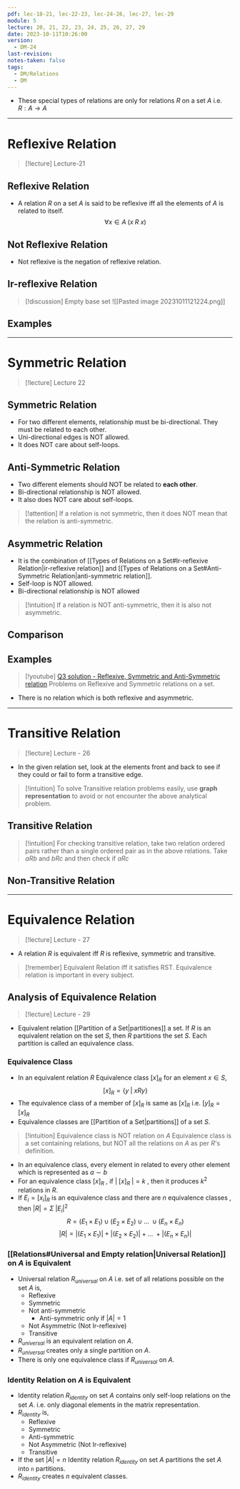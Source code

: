 ```yaml
---
pdf: lec-18-21, lec-22-23, lec-24-26, lec-27, lec-29
module: 5
lecture: 20, 21, 22, 23, 24, 25, 26, 27, 29
date: 2023-10-11T10:26:00
version:
  - DM-24
last-revision: 
notes-taken: false
tags:
  - DM/Relations
  - DM
---
```


- These special types of relations are only for relations $R$ on a set $A$ i.e. $R : A \rightarrow A$
---
# Reflexive Relation

> [!lecture] Lecture-21
## Reflexive Relation
- A relation $R$ on a set $A$ is said to be reflexive iff all the elements of $A$ is related to itself.
$$
\forall x \in A\; (x \; R\; x)
$$

## Not Reflexive Relation
- Not reflexive is the negation of reflexive relation.
## Ir-reflexive Relation



> [!discussion] Empty base set
> ![[Pasted image 20231011121224.png]]

## Examples


---

# Symmetric Relation

> [!lecture] Lecture 22
## Symmetric Relation
- For two different elements, relationship must be bi-directional. They must be related to each other.
- Uni-directional edges is NOT allowed.
- It does NOT care about self-loops.

## Anti-Symmetric Relation
- Two different elements should NOT be related to **each other**.
- Bi-directional relationship is NOT allowed.
- It also does NOT care about self-loops.

> [!attention] If a relation is not symmetric, then it does NOT mean that the relation is anti-symmetric.

## Asymmetric Relation
- It is the combination of [[Types of Relations on a Set#Ir-reflexive Relation|ir-reflexive relation]] and [[Types of Relations on a Set#Anti-Symmetric Relation|anti-symmetric relation]].
- Self-loop is NOT allowed.
- Bi-directional relationship is NOT allowed

> [!intuition] If a relation is NOT anti-symmetric, then it is also not asymmetric.

## Comparison


## Examples

> [!youtube] [Q3 solution - Reflexive, Symmetric and Anti-Symmetric relation](https://www.youtube.com/watch?v=71ks9HH0osQ)
> Problems on Reflexive and Symmetric relations on a set.

- There is no relation which is both reflexive and asymmetric.
---

# Transitive Relation

> [!lecture] Lecture - 26

- In the given relation set, look at the elements front and back to see if they could or fail to form a transitive edge.

> [!intuition] To solve Transitive relation problems easily, use **graph representation** to avoid or not encounter the above analytical problem.

## Transitive Relation

> [!intuition] For checking transitive relation, take two relation ordered pairs rather than a single ordered pair as in the above relations.
> Take $a R b$ and $b R c$ and then check if $a R c$


## Non-Transitive Relation


----

# Equivalence Relation

> [!lecture] Lecture - 27

- A relation $R$ is equivalent iff $R$ is reflexive, symmetric and transitive.

> [!remember] Equivalent Relation iff it satisfies RST.
> Equivalence relation is important in every subject.

## Analysis of Equivalence Relation

> [!lecture] Lecture - 29

- Equivalent relation [[Partition of a Set|partitiones]] a set. If $R$ is an equivalent relation on the set $S$, then $R$ partitions the set $S$. Each partition is called an equivalence class.

### Equivalence Class
- In an equivalent relation $R$ Equivalence class $[x]_R$ for an element $x \in S$, 
$$
[x]_R = \{y \; | \; xRy\}
$$
- The equivalence class of a member of $[x]_R$ is same as $[x]_R$ i.e. $[y]_R = [x]_R$
- Equivalence classes are [[Partition of a Set|partitions]] of a set $S$.

> [!intuition] Equivalence class is NOT relation on $A$
> Equivalence class is a set containing relations, but NOT all the relations on $A$ as per $R$'s definition.

- In an equivalence class, every element in related to every other element which is represented as $a \sim b$
- For an equivalence class $[x]_R$ , if $|\;[x]_R\;| = k$ , then it produces $k^2$ relations in $R$.
- If $E_i = [x_i]_R$ is an equivalence class and there are $n$ equivalence classes , then $|R| = \Sigma \; \lvert E_i\lvert ^2$
$$
R = (E_1 \times E_1)\; \cup \; (E_2 \times E_2) \; \cup \; \ldots \; \cup (E_n \times E_n)
$$
$$
\lvert R \lvert = \lvert (E_1 \times E_1) \lvert \; + \; \lvert (E_2 \times E_2) \lvert \; + \; \ldots \; + \lvert (E_n \times E_n) \lvert
$$


### [[Relations#Universal and Empty relation|Universal Relation]] on $A$ is Equivalent
- Universal relation $R_{universal}$ on $A$ i.e. set of all relations possible on the set $A$ is, 
	- Reflexive
	- Symmetric
	- Not anti-symmetric
		- Anti-symmetric only if $|A| = 1$
	- Not Asymmetric (Not Ir-reflexive)
	- Transitive
- $R_{universal}$ is an equivalent relation on $A$.
- $R_{universal}$ creates only a single partition on $A$. 
- There is only one equivalence class if $R_{universal}$ on $A$.

### Identity Relation on $A$ is Equivalent
- Identity relation $R_{identity}$ on set $A$ contains only self-loop relations on the set $A$. i.e. only diagonal elements in the matrix representation.
- $R_{identity}$ is, 
	- Reflexive
	- Symmetric
	- Anti-symmetric
	- Not Asymmetric (Not Ir-reflexive)
	- Transitive
- If the set $|A| = n$ Identity relation $R_{identity}$ on set $A$ partitions the set $A$ into `n` partitions.
- $R_{identity}$ creates $n$ equivalent classes. 

